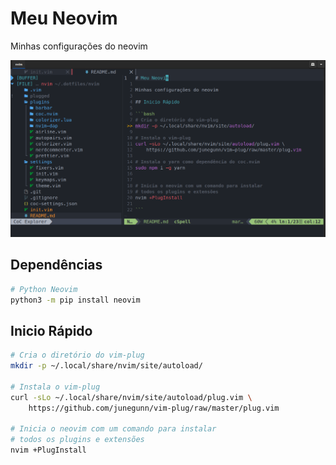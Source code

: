 # Meu Neovim

Minhas configurações do neovim

![neovim](https://github.com/brunodavi/nvim/raw/screenshots/neovim.png)

## Dependências

```bash
# Python Neovim
python3 -m pip install neovim

```

## Inicio Rápido

```bash
# Cria o diretório do vim-plug
mkdir -p ~/.local/share/nvim/site/autoload/

# Instala o vim-plug
curl -sLo ~/.local/share/nvim/site/autoload/plug.vim \
    https://github.com/junegunn/vim-plug/raw/master/plug.vim

# Inicia o neovim com um comando para instalar
# todos os plugins e extensões
nvim +PlugInstall

```
